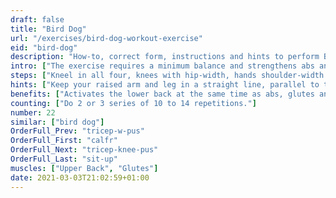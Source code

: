 ```yaml
---
draft: false
title: "Bird Dog"
url: "/exercises/bird-dog-workout-exercise"
eid: "bird-dog"
description: "How-to, correct form, instructions and hints to perform Bird Dog. Similar exercises and video demo"
intro: ["The exercise requires a minimum balance and strengthens abs and glutes.."]
steps: ["Kneel in all four, knees with hip-width, hands shoulder-width.", "Raise one leg so that it stays horizontal to the ground.", "At the same time raise the opposite arm, also to be horizontal to the ground.", "Stay in this position a few seconds and return to the all-four position.", "This is one repetition."]
hints: ["Keep your raised arm and leg in a straight line, parallel to the ground.", "Perform the exercise slowly, play attention to the form."]
benefits: ["Activates the lower back at the same time as abs, glutes and tights."]
counting: ["Do 2 or 3 series of 10 to 14 repetitions."]
number: 22
similar: ["bird dog"]
OrderFull_Prev: "tricep-w-pus"
OrderFull_First: "calfr"
OrderFull_Next: "tricep-knee-pus"
OrderFull_Last: "sit-up"
muscles: ["Upper Back", "Glutes"]
date: 2021-03-03T21:02:59+01:00
---
```

